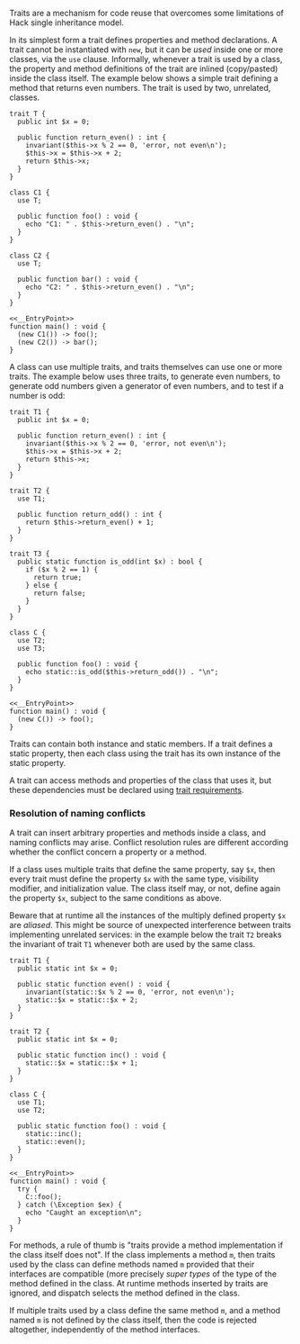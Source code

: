 Traits are a mechanism for code reuse that overcomes some limitations of Hack single inheritance model.

In its simplest form a trait defines properties and method declarations.  A trait cannot be instantiated with `new`, but it can be _used_ inside one or more classes, via the `use` clause.  Informally, whenever a trait is used by a class, the property and method definitions of the trait are inlined (copy/pasted) inside the class itself.  The example below shows a simple trait defining a method that returns even numbers.  The trait is used by two, unrelated, classes.

```Simple.php
trait T {
  public int $x = 0;

  public function return_even() : int {
    invariant($this->x % 2 == 0, 'error, not even\n');
    $this->x = $this->x + 2;
    return $this->x;
  }
}

class C1 {
  use T;

  public function foo() : void {
    echo "C1: " . $this->return_even() . "\n";
  }
}

class C2 {
  use T;

  public function bar() : void {
    echo "C2: " . $this->return_even() . "\n";
  }
}

<<__EntryPoint>>
function main() : void {
  (new C1()) -> foo();
  (new C2()) -> bar();
}
```

A class can use multiple traits, and traits themselves can use one or more traits.  The example below uses three traits, to generate even numbers, to generate odd numbers given a generator of even numbers, and to test if a number is odd:

```Multiple.php
trait T1 {
  public int $x = 0;

  public function return_even() : int {
    invariant($this->x % 2 == 0, 'error, not even\n');
    $this->x = $this->x + 2;
    return $this->x;
  }
}

trait T2 {
  use T1;

  public function return_odd() : int {
    return $this->return_even() + 1;
  }
}

trait T3 {
  public static function is_odd(int $x) : bool {
    if ($x % 2 == 1) {
      return true;
    } else {
      return false;
    }
  }
}

class C {
  use T2;
  use T3;

  public function foo() : void {
    echo static::is_odd($this->return_odd()) . "\n";
  }
}

<<__EntryPoint>>
function main() : void {
  (new C()) -> foo();
}
```

Traits can contain both instance and static members. If a trait defines a static property, then each class using the trait has its own instance of the static property.

A trait can access methods and properties of the class that uses it, but these dependencies must be declared using [trait requirements](trait-and-interface-requirements.md).

### Resolution of naming conflicts

A trait can insert arbitrary properties and methods inside a class, and naming conflicts may arise.  Conflict resolution rules are different according whether the conflict concern a property or a method.

If a class uses multiple traits that define the same property, say `$x`, then every trait must define the property `$x` with the same type, visibility modifier, and initialization value.  The class itself may, or not, define again the property `$x`, subject to the same conditions as above.

Beware that at runtime all the instances of the multiply defined property `$x` are _aliased_. This might be source of unexpected interference between traits implementing unrelated services: in the example below the trait `T2` breaks the invariant of trait `T1` whenever both are used by the same class.

```PropertyConflict.php
trait T1 {
  public static int $x = 0;

  public static function even() : void {
    invariant(static::$x % 2 == 0, 'error, not even\n');
    static::$x = static::$x + 2;
  }
}

trait T2 {
  public static int $x = 0;

  public static function inc() : void {
    static::$x = static::$x + 1;
  }
}

class C {
  use T1;
  use T2;

  public static function foo() : void {
    static::inc();
    static::even();
  }
}

<<__EntryPoint>>
function main() : void {
  try {
    C::foo();
  } catch (\Exception $ex) {
    echo "Caught an exception\n";
  }
}
```

For methods, a rule of thumb is "traits provide a method implementation if the class itself does not".  If the class implements a method `m`, then traits used by the class can define methods named `m` provided that their interfaces are compatible (more precisely _super types_ of the type of the method defined in the class.  At runtime methods inserted by traits are ignored, and dispatch selects the method defined in the class.

If multiple traits used by a class define the same method `m`, and a method named `m` is not defined by the class itself, then the code is rejected altogether, independently of the method interfaces.

